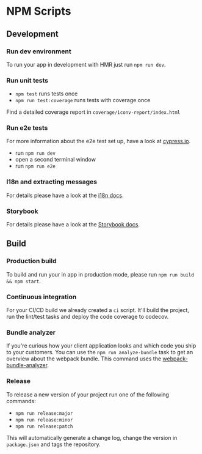 # NPM Scripts

## Development

### Run dev environment
To run your app in development with HMR just run `npm run dev`.

### Run unit tests
- `npm test` runs tests once
- `npm run test:coverage` runs tests with coverage once

Find a detailed coverage report in `coverage/iconv-report/index.html`

### Run e2e tests

For more information about the e2e test set up, have a look at [cypress.io](https://www.cypress.io/).

- run `npm run dev`
- open a second terminal window
- run `npm run e2e`

### I18n and extracting messages
For details please have a look at the [i18n docs](i18n.md).

### Storybook
For details please have a look at the [Storybook docs](storybook.md).


## Build

### Production build
To build and run your in app in production mode, please run `npm run build && npm start`.

### Continuous integration
For your CI/CD build we already created a `ci` script. It'll build the project, run the lint/test tasks and deploy the code coverage to codecov.

### Bundle analyzer
If you're curious how your client application looks and which code you ship to your customers. You can use the `npm run analyze-bundle` task to get an overview about the webpack bundle. This command uses the [webpack-bundle-analyzer](https://github.com/webpack-contrib/webpack-bundle-analyzer).

### Release
To release a new version of your project run one of the following commands:

- `npm run release:major`
- `npm run release:minor`
- `npm run release:patch`

This will automatically generate a change log, change the version in `package.json` and tags the repository.
